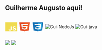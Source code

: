 ## Guilherme Augusto aqui!

 <!--<div align="center">
  <a href="https://github.com/GuilhermeAugustoSantana">
  <img height="180em" src="guilherme-augusto-santana-git-main-guilhermeaugustosantana.vercel.app
/api?username=GuilhermeAugustoSantana&show_icons=true&theme=tokyonight&include_all_commits=true&count_private=true"/>
  <img height="180em" src="https://guilherme-augusto-santana-git-main-guilhermeaugustosantana.vercel.app/api/top-langs/?username=GuilhermeAugustoSantana&layout=compact&langs_count=7&theme=tokyonight"/>
</div> -->

<div style="display: inline_block"><br>
  <img align="center" alt="Gui-Js" height="30" width="40" src="https://raw.githubusercontent.com/devicons/devicon/master/icons/javascript/javascript-plain.svg">
  <img align="center" alt="Gui-HTML" height="30" width="40" src="https://raw.githubusercontent.com/devicons/devicon/master/icons/html5/html5-original.svg">
  <img align="center" alt="Gui-CSS" height="30" width="40" src="https://raw.githubusercontent.com/devicons/devicon/master/icons/css3/css3-original.svg">
  <img align="center" alt="Gui-NodeJs" height="30" width="40" src="https://cdn.jsdelivr.net/gh/devicons/devicon/icons/nodejs/nodejs-original.svg">
  <img align="center" alt="Gui-java" height="30" width="40" src="https://cdn.jsdelivr.net/gh/devicons/devicon/icons/java/java-original.svg">
</div>

##

<div> 
  <a href = "mailto:guilherme09augustoadams@gmail.com"><img src="https://img.shields.io/badge/-Gmail-%23333?style=for-the-badge&logo=gmail&logoColor=white" target="_blank"></a>
  <a href="https://www.linkedin.com/in/guilherme-santana-67a425205" target="_blank"><img src="https://img.shields.io/badge/-LinkedIn-%230077B5?style=for-the-badge&logo=linkedin&logoColor=white" target="_blank"></a> 
</div>

